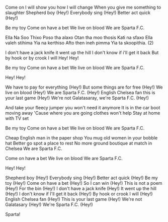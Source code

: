 Come on I will show you how I will change
When you give me something to slaughter
Shepherd boy (Hey!)
Everybody sing (Hey!)
Better act quick (Hey!)

Be my toy
Come on have a bet
We live on blood
We are Sparta F.C.

Ella Na Soo Thixo
Poso tha alaxo
Otan tha moo thosis
Kati na sfaxo
Ella valeh stihima
Yia na kerthiso
Afto then ineh pimma
Yia ta skoopithia.   (2)

I don't have a jack knife it went up the hill
I don't know if i'll get it back
But by hook or by crook I will
Hey! Hey!

Be my toy
Come on have a bet
We live on blood
We are Sparta F.C.

Hey! Hey!

We have to pay for everything (Hey!)
But some things are for free (Hey!)
We live on blood (Hey!)
We are Sparta F.C. (Hey!)
English Chelsea fan this is your last game (Hey!)
We're not Galatasaray, we're Sparta F.C. (Hey!)

And take your fleecy jumper you won't need it anymore
It is in the car boot moving away
'Cause where you are going clothes won't help
Stay at home with TV set

Be my toy
Come on have a bet
We live on blood
We are Sparta F.C.

Cheap English man in the paper shop
You mug old women in your bobble hat
Better go spot a place to rest
No more ground boutique at match in Chelsea
We are Sparta F.C.

Come on have a bet
We live on blood
We are Sparta F.C.

Hey! Hey!

Shepherd boy (Hey!)
Everybody sing (Hey!)
Better act quick (Hey!)
Be my toy (Hey!)
Come on have a bet (Hey!)
So I can win (Hey!)
This is not a poem (Hey!)
For the bin (Hey!)
I don't have a jack knife (Hey!)
It went up the hill (Hey!)
I don't know if I'll get it back (Hey!)
By hook or crook I will (Hey!)
English Chelsea fan (Hey!)
This is your last game (Hey!)
We're not Galatasary (Hey!)
We're Sparta F.C. (Hey!)

Sparta!